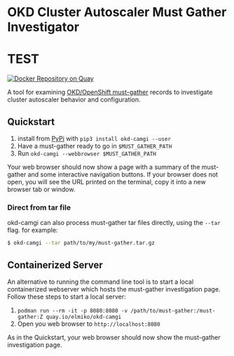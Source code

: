 # OKD Cluster Autoscaler Must Gather Investigator

# TEST

[![Docker Repository on Quay](https://quay.io/repository/elmiko/okd-camgi/status "Docker Repository on Quay")](https://quay.io/repository/elmiko/okd-camgi)

A tool for examining [OKD/OpenShift must-gather](https://github.com/openshift/must-gather) records
to investigate cluster autoscaler behavior and configuration.

## Quickstart

1. install from [PyPi](https://pypi.org/project/okd-camgi) with `pip3 install okd-camgi --user`
1. Have a must-gather ready to go in `$MUST_GATHER_PATH`
1. Run `okd-camgi --webbrowser $MUST_GATHER_PATH`

Your web browser should now show a page with a summary of the must-gather and some interactive navigation
buttons. If your browser does not open, you will see the URL printed on the terminal, copy it into a new
browser tab or window.

### Direct from tar file

okd-camgi can also process must-gather tar files directly, using the `--tar` flag. for example:
```bash
$ okd-camgi --tar path/to/my/must-gather.tar.gz
```

## Containerized Server

An alternative to running the command line tool is to start a local containerized webserver which
hosts the must-gather investigation page. Follow these steps to start a local server:

1. `podman run --rm -it -p 8080:8080 -v /path/to/must-gather:/must-gather:Z quay.io/elmiko/okd-camgi`
1. Open you web browser to `http://localhost:8080`

As in the Quickstart, your web browser should now show the must-gather investigation page.
